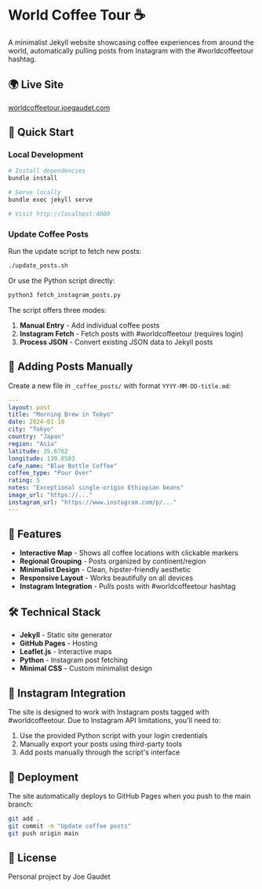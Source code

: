 # World Coffee Tour ☕

A minimalist Jekyll website showcasing coffee experiences from around the world, automatically pulling posts from Instagram with the #worldcoffeetour hashtag.

## 🌍 Live Site
[worldcoffeetour.joegaudet.com](https://worldcoffeetour.joegaudet.com)

## 🚀 Quick Start

### Local Development
```bash
# Install dependencies
bundle install

# Serve locally
bundle exec jekyll serve

# Visit http://localhost:4000
```

### Update Coffee Posts

Run the update script to fetch new posts:
```bash
./update_posts.sh
```

Or use the Python script directly:
```bash
python3 fetch_instagram_posts.py
```

The script offers three modes:
1. **Manual Entry** - Add individual coffee posts
2. **Instagram Fetch** - Fetch posts with #worldcoffeetour (requires login)
3. **Process JSON** - Convert existing JSON data to Jekyll posts

## 📝 Adding Posts Manually

Create a new file in `_coffee_posts/` with format `YYYY-MM-DD-title.md`:

```yaml
---
layout: post
title: "Morning Brew in Tokyo"
date: 2024-01-10
city: "Tokyo"
country: "Japan"
region: "Asia"
latitude: 35.6762
longitude: 139.6503
cafe_name: "Blue Bottle Coffee"
coffee_type: "Pour Over"
rating: 5
notes: "Exceptional single-origin Ethiopian beans"
image_url: "https://..."
instagram_url: "https://www.instagram.com/p/..."
---
```

## 🎨 Features

- **Interactive Map** - Shows all coffee locations with clickable markers
- **Regional Grouping** - Posts organized by continent/region
- **Minimalist Design** - Clean, hipster-friendly aesthetic
- **Responsive Layout** - Works beautifully on all devices
- **Instagram Integration** - Pulls posts with #worldcoffeetour hashtag

## 🛠 Technical Stack

- **Jekyll** - Static site generator
- **GitHub Pages** - Hosting
- **Leaflet.js** - Interactive maps
- **Python** - Instagram post fetching
- **Minimal CSS** - Custom minimalist design

## 📱 Instagram Integration

The site is designed to work with Instagram posts tagged with #worldcoffeetour. Due to Instagram API limitations, you'll need to:

1. Use the provided Python script with your login credentials
2. Manually export your posts using third-party tools
3. Add posts manually through the script's interface

## 🚢 Deployment

The site automatically deploys to GitHub Pages when you push to the main branch:

```bash
git add .
git commit -m "Update coffee posts"
git push origin main
```

## 📄 License

Personal project by Joe Gaudet